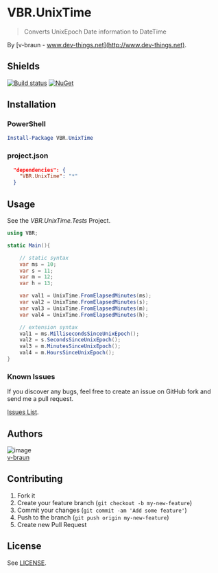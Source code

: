 # VBR.UnixTime 
> Converts UnixEpoch Date information to DateTime

By [v-braun - www.dev-things.net](http://www.dev-things.net). 

## Shields
[![Build status](https://ci.appveyor.com/api/projects/status/jo1gnrngs9nn30v9?svg=true)](https://ci.appveyor.com/project/v-braun/vbr-unixtime) 
[![NuGet](https://img.shields.io/nuget/v/VBR.UnixTime.svg)](https://www.nuget.org/packages/VBR.UnixTime/)

## Installation

### PowerShell

```PowerShell
Install-Package VBR.UnixTime
```

### project.json

```json
  "dependencies": {
    "VBR.UnixTime": "*"
  }
```

## Usage
See the *VBR.UnixTime.Tests* Project.

```cs
using VBR;

static Main(){

    // static syntax
    var ms = 10; 
    var s = 11;
    var m = 12;
    var h = 13;

    var val1 = UnixTime.FromElapsedMinutes(ms);
    var val2 = UnixTime.FromElapsedMinutes(s);
    var val3 = UnixTime.FromElapsedMinutes(m);
    var val4 = UnixTime.FromElapsedMinutes(h);

    // extension syntax
    val1 = ms.MillisecondsSinceUnixEpoch();
    val2 = s.SecondsSinceUnixEpoch();
    val3 = m.MinutesSinceUnixEpoch();
    val4 = m.HoursSinceUnixEpoch();
}

```


### Known Issues

If you discover any bugs, feel free to create an issue on GitHub fork and
send me a pull request.

[Issues List](https://github.com/v-braun/VBR-UnixTime/issues).

## Authors

![image](https://avatars3.githubusercontent.com/u/4738210?v=3&s=50)  
[v-braun](https://github.com/v-braun/)



## Contributing

1. Fork it
2. Create your feature branch (`git checkout -b my-new-feature`)
3. Commit your changes (`git commit -am 'Add some feature'`)
4. Push to the branch (`git push origin my-new-feature`)
5. Create new Pull Request


## License

See [LICENSE](https://github.com/v-braun/VBR-UnixTime/blob/master/LICENSE).
